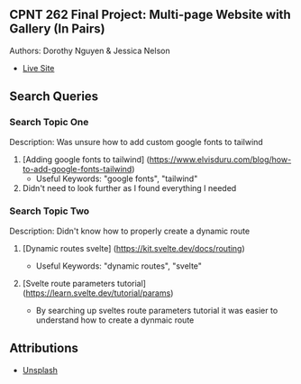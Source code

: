 ## CPNT 262 Final Project: Multi-page Website with Gallery (In Pairs)
Authors: Dorothy Nguyen & Jessica Nelson
- [Live Site](https://cpnt262-final-project-dorothy-jessica.netlify.app/)

## Search Queries

### Search Topic One
Description: Was unsure how to add custom google fonts to tailwind

1. [Adding google fonts to tailwind] (https://www.elvisduru.com/blog/how-to-add-google-fonts-tailwind)
    - Useful Keywords: "google fonts", "tailwind"
2. Didn't need to look further as I found everything I needed

### Search Topic Two
Description: Didn't know how to properly create a dynamic route

1. [Dynamic routes svelte] (https://kit.svelte.dev/docs/routing)
   - Useful Keywords: "dynamic routes", "svelte"
  
2. [Svelte route parameters tutorial] (https://learn.svelte.dev/tutorial/params)
   - By searching up sveltes route parameters tutorial it was easier to understand how to create a dynmaic route


## Attributions
- [Unsplash](https://unsplash.com/)
